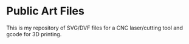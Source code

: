 # Public Art Files

This is my repository of SVG/DVF files for a CNC laser/cutting tool and gcode for 3D printing.